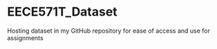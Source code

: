 # EECE571T_Dataset
Hosting dataset in my GitHub repository for ease of access and use for assignments
